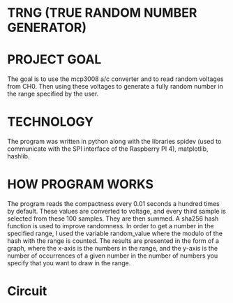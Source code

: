 # TRNG (TRUE RANDOM NUMBER GENERATOR)

# PROJECT GOAL
The goal is to use the mcp3008 a/c converter and to read random voltages from CH0. Then using these voltages to generate a fully random number in the range specified by the user. 
# TECHNOLOGY
The program was written in python along with the libraries spidev (used to communicate with the SPI interface of the Raspberry PI 4), matplotlib, hashlib.
# HOW PROGRAM WORKS
The program reads the compactness every 0.01 seconds a hundred times by default. These values are converted to voltage, and every third sample is selected from these 100 samples. They are then summed. A sha256 hash function is used to improve randomness. In order to get a number in the specified range, I used the variable random_value where the modulo of the hash with the range is counted. 
The results are presented in the form of a graph, where the x-axis is the numbers in the range, and the y-axis is the number of occurrences of a given number in the number of numbers you specify that you want to draw in the range.

# Circuit 
